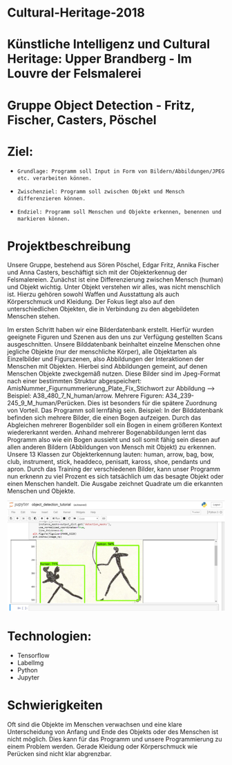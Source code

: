 # Cultural-Heritage-2018
# Künstliche Intelligenz und Cultural Heritage: Upper Brandberg - Im Louvre der Felsmalerei
# Gruppe Object Detection - Fritz, Fischer, Casters, Pöschel


# Ziel:
-     Grundlage: Programm soll Input in Form von Bildern/Abbildungen/JPEG etc. verarbeiten können.
-     Zwischenziel: Programm soll zwischen Objekt und Mensch differenzieren können.
-     Endziel: Programm soll Menschen und Objekte erkennen, benennen und markieren können.


# Projektbeschreibung

Unsere Gruppe, bestehend aus Sören Pöschel, Edgar Fritz, Annika Fischer und Anna Casters, beschäftigt sich mit der Objekterkennug der Felsmalereien. Zunächst ist eine Differenzierung zwischen Mensch (human) und Objekt wichtig. Unter Objekt verstehen wir alles, was nicht menschlich ist. Hierzu gehören sowohl Waffen und Ausstattung als auch Körperschmuck und Kleidung. Der Fokus liegt also auf den unterschiedlichen Objekten, die in Verbindung zu den abgebildeten Menschen stehen.

Im ersten Schritt haben wir eine Bilderdatenbank erstellt. Hierfür wurden geeignete Figuren und Szenen aus den uns zur Verfügung gestellten Scans ausgeschnitten. Unsere Bilddatenbank beinhaltet einzelne Menschen ohne jegliche Objekte (nur der menschliche Körper), alle Objektarten als Einzelbilder und Figurszenen, also Abbildungen der Interaktionen der Menschen mit Objekten. Hierbei sind Abbildungen gemeint, auf denen Menschen Objekte zweckgemäß nutzen. Diese Bilder sind im Jpeg-Format nach einer bestimmten Struktur abgespeichert: AmisNummer_Figurnummerierung_Plate_Fix_Stichwort zur Abbildung --> Beispiel: A38_480_7_N_human/arrow. Mehrere Figuren: A34_239-245_9_M_human/Perücken. Dies ist besonders für die spätere Zuordnung von Vorteil. 
Das Programm soll lernfähig sein. Beispiel: In der Bilddatenbank befinden sich mehrere Bilder, die einen Bogen aufzeigen. Durch das Abgleichen mehrerer Bogenbilder soll ein Bogen in einem größeren Kontext wiedererkannt werden. Anhand mehrerer Bogenabbildungen lernt das Programm also wie ein Bogen aussieht und soll somit fähig sein diesen auf allen anderen Bildern (Abbildungen von Mensch mit Objekt) zu erkennen. Unsere 13 Klassen zur Objekterkennung lauten: human, arrow, bag, bow, club, instrument, stick, headdeco, penisatt, kaross, shoe, pendants und apron. Durch das Training der verschiedenen Bilder, kann unser Programm nun erknenn zu viel Prozent es sich tatsächlich um das besagte Objekt oder einen Menschen handelt. Die Ausgabe zeichnet Quadrate um die erkannten Menschen und Objekte.

![Alt text](screenshots/object_detection_01.jpg?raw=true "ObjectDetection")


# Technologien:
- Tensorflow
- LabelImg
- Python
- Jupyter


# Schwierigkeiten
Oft sind die Objekte im Menschen verwachsen und eine klare Unterscheidung von Anfang und Ende des Objekts oder des Menschen ist nicht möglich. Dies kann für das Programm und unsere Programmierung zu einem Problem werden. Gerade Kleidung oder Körperschmuck wie Perücken sind nicht klar abgrenzbar.

